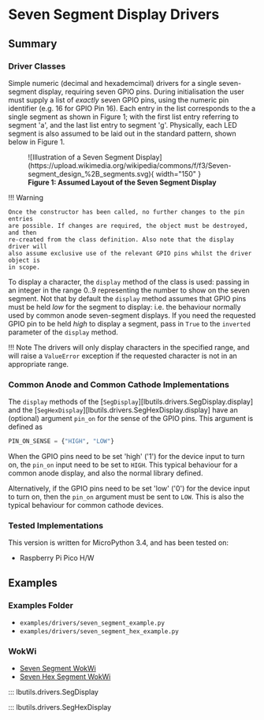 # Seven Segment Display Drivers

## Summary

### Driver Classes

Simple numeric (decimal and hexademcimal) drivers for a single seven-segment
display, requiring seven GPIO pins. During initialisation the user must supply a
list of _exactly_ seven GPIO pins, using the numeric pin identifier (e.g. 16 for
GPIO Pin 16). Each entry in the list corresponds to the a single segment as
shown in Figure 1; with the first list entry referring to segment 'a', and the
last list entry to segment 'g'. Physically, each LED segment is also assumed to
be laid out in the standard pattern, shown below in Figure 1.

<figure markdown>
  ![Illustration of a Seven Segment Display](https://upload.wikimedia.org/wikipedia/commons/f/f3/Seven-segment_design_%2B_segments.svg){ width="150" }
  <figcaption><strong>Figure 1: Assumed Layout of the Seven Segment Display</strong></figcaption>
</figure>

!!! Warning

    Once the constructor has been called, no further changes to the pin entries
    are possible. If changes are required, the object must be destroyed, and then
    re-created from the class definition. Also note that the display driver will
    also assume exclusive use of the relevant GPIO pins whilst the driver object is
    in scope.

To display a character, the `display` method of the class is used: passing in an
integer in the range 0..9 representing the number to show on the seven segment.
Not that by default the `display` method assumes that GPIO pins must be held
*low* for the segment to display: i.e. the behaviour normally used by common
anode seven-segment displays. If you need the requested GPIO pin to be held
*high* to display a segment, pass in `True` to the `inverted` parameter of the
`display` method.

!!! Note
    The drivers will only display characters in the specified range, and
    will raise a `ValueError` exception if the requested character is not in an
    appropriate range.

### Common Anode and Common Cathode Implementations

The `display` methods of the [`SegDisplay`][lbutils.drivers.SegDisplay.display] and the [`SegHexDisplay`][lbutils.drivers.SegHexDisplay.display] have an (optional) argument `pin_on` for the sense of the GPIO pins. This argument is defined as

````python
PIN_ON_SENSE = {"HIGH", "LOW"}
````

When the GPIO pins need to be set 'high' ('1') for the device
input to turn on, the `pin_on` input need to be set to `HIGH`.
This typical behaviour for a common anode display, and also the normal library defined.

Alternatively, if the GPIO pins need to be set 'low' ('0') for
the device input to turn on, then the `pin_on` argument must be sent to `LOW`. This is also the typical behaviour for common cathode devices.

### Tested Implementations

This version is written for MicroPython 3.4, and has been tested on:

* Raspberry Pi Pico H/W

## Examples

### Examples Folder

* `examples/drivers/seven_segment_example.py`
* `examples/drivers/seven_segment_hex_example.py`

### WokWi

* [Seven Segment WokWi](https://wokwi.com/projects/360451068863047681)
* [Seven Hex Segment WokWi](https://wokwi.com/projects/360462223276690433)

::: lbutils.drivers.SegDisplay

::: lbutils.drivers.SegHexDisplay


